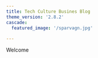 ```yaml
---
title: Tech Culture Busines Blog
theme_version: '2.8.2'
cascade:
  featured_image: '/sparvagn.jpg'
  
---
```


Welcome